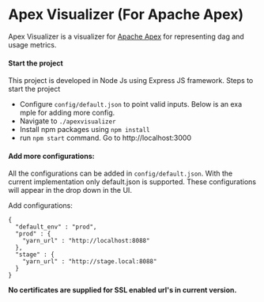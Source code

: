 # Apex Visualizer (For Apache Apex)

Apex Visualizer is a visualizer for [Apache Apex](http://apex.apache.org/) for representing dag and usage metrics.

#### Start the project

This project is developed in Node Js using Express JS framework. Steps to start the project

- Configure `config/default.json` to point valid inputs. Below is an exa
mple for adding more config.
- Navigate to `./apexvisualizer`
- Install npm packages using `npm install`
- run `npm start` command. Go to http://localhost:3000

#### Add more configurations:

All the configurations can be added in `config/default.json`. With the current 
implementation only default.json is supported. These configurations will appear in
the drop down in the UI.

Add configurations:

    {
      "default_env" : "prod",
      "prod" : {
        "yarn_url" : "http://localhost:8088"
      },
      "stage" : {
        "yarn_url" : "http://stage.local:8088"
      }
    }

**No certificates are supplied for SSL enabled url's in current version.**
